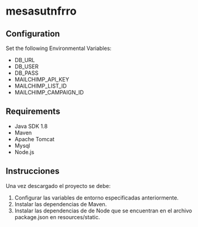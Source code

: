 # mesasutnfrro
## Configuration
Set the following Environmental Variables:

* DB_URL
* DB_USER
* DB_PASS
* MAILCHIMP_API_KEY
* MAILCHIMP_LIST_ID
* MAILCHIMP_CAMPAIGN_ID

## Requirements
* Java SDK 1.8
* Maven
* Apache Tomcat
* Mysql
* Node.js

## Instrucciones
Una vez descargado el proyecto se debe:
1) Configurar las variables de entorno especificadas anteriormente.
2) Instalar las dependencias de Maven.
3) Instalar las dependencias de de Node que se encuentran en el archivo package.json en resources/static.

